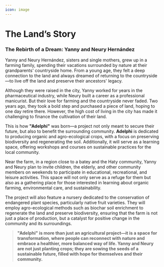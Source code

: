```yaml
---
icon: image
---
```


# The Land’s Story

### **The Rebirth of a Dream: Yanny and Neury Hernández**

Yanny and Neury Hernández, sisters and single mothers, grew up in a farming family, spending their vacations surrounded by nature at their grandparents' countryside home. From a young age, they felt a deep connection to the land and always dreamed of returning to the countryside—to live off the land and preserve their ancestors' legacy.

Although they were raised in the city, Yanny worked for years in the pharmaceutical industry, while Neury built a career as a professional manicurist. But their love for farming and the countryside never faded. Two years ago, they took a bold step and purchased a piece of land, hoping to one day retire there. However, the high cost of living in the city has made it challenging to finance the cultivation of their land.

This is how **"Adelphi"** was born—a project not only meant to secure their future, but also to benefit the surrounding community. **Adelphi** is dedicated to producing organic and agro-ecological crops, with a focus on preserving biodiversity and regenerating the soil. Additionally, it will serve as a learning space, offering workshops and courses on sustainable practices for the local community.

Near the farm, in a region close to a batey and the Haty community, Yanny and Neury plan to invite children, the elderly, and other community members on weekends to participate in educational, recreational, and leisure activities. This space will not only serve as a refuge for them but also as a gathering place for those interested in learning about organic farming, environmental care, and sustainability.

The project will also feature a nursery dedicated to the conservation of endangered plant species, particularly native fruit varieties. They will employ agro-ecological methods such as biochar soil enrichment to regenerate the land and preserve biodiversity, ensuring that the farm is not just a place of production, but a catalyst for positive change in the community and its surroundings.

> **"Adelphi" is more than just an agricultural project—it is a space for transformation, where people can reconnect with nature and embrace a healthier, more balanced way of life. Yanny and Neury are not just planting crops; they are sowing the seeds of a sustainable future, filled with hope for themselves and their community.**

<figure><img src="../../.gitbook/assets/KKN Adelphi Horizontal - Social Photo Posts.png" alt=""><figcaption></figcaption></figure>

